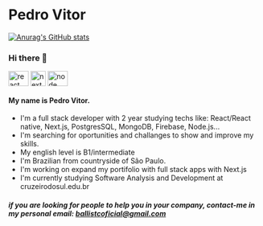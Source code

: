 # Pedro Vitor

[![Anurag's GitHub stats](https://github-readme-stats.vercel.app/api?username=Ballistc-dot&theme=dracula)](https://github.com/Ballistc-dot/github-readme-stats)
### Hi there 👋


<div style="display:inline_block">
  <img align="center" alt="react"  height="30" width="40" src="https://cdn.jsdelivr.net/gh/devicons/devicon/icons/react/react-original.svg"/> 
  <img align="center" alt="next" height="30" widt="40"  src="https://cdn.jsdelivr.net/gh/devicons/devicon/icons/nextjs/nextjs-original.svg"/> 
  <img align="center" alt="node" height="30" width="40"  src="https://cdn.jsdelivr.net/gh/devicons/devicon/icons/nodejs/nodejs-original-wordmark.svg"/> 
 </div>





#### My name is Pedro Vitor.

- I'm a full stack developer with 2 year studying techs like: React/React native, Next.js, PostgresSQL, MongoDB, Firebase, Node.js... 
- I'm searching for oportunities and challanges to show and improve my skills. 
- My english level is B1/intermediate
- I'm Brazilian from countryside of São Paulo.
- I'm working on expand my portifolio with full stack apps with Next.js
- I'm currently studying Software Analysis and Development at cruzeirodosul.edu.br

##### if you are looking for people to help you in your company, contact-me in my personal email: ballistcoficial@gmail.com

<!--
**Ballistc-dot/Ballistc-dot** is a ✨ _special_ ✨ repository because its `README.md` (this file) appears on your GitHub profile.

Here are some ideas to get you started:

- 🔭 I’m currently working on ...
- 🌱 I’m currently learning ...
- 👯 I’m looking to collaborate on ...
- 🤔 I’m looking for help with ...
- 💬 Ask me about ...
- 📫 How to reach me: ...
- 😄 Pronouns: ...
- ⚡ Fun fact: ...
-->
